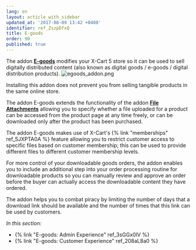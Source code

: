 ```yaml
---
lang: en
layout: article_with_sidebar
updated_at: '2017-08-09 13:42 +0400'
identifier: ref_ZszpDfxQ
title: E-goods
order: 90
published: true
---
```

The addon [**E-goods**](https://market.x-cart.com/addons/e-goods.html) modifies your X-Cart 5 store so it can be used to sell digitally distributed content (also known as digital goods / e-goods / digital distribution products). 
![egoods_addon.png]({{site.baseurl}}/attachments/ref_ZszpDfxQ/egoods_addon.png)

Installing this addon does not prevent you from selling tangible products in the same online store.

The addon E-goods extends the functionality of the addon [**File Attachments**](https://market.x-cart.com/addons/file-attachments.html "E-goods") allowing you to specify whether a file uploaded for a product can be accessed from the product page at any time freely, or can be downloaded only after the product has been purchased. 

The addon E-goods makes use of X-Cart's {% link "memberships" ref_5JXPTA0A %} feature allowing you to restrict customer access to specific files based on customer membership; this can be used to provide different files to different customer membership levels.

For more control of your downloadable goods orders, the addon enables you to include an additional step into your order processing routine for downloadable products so you can manually review and approve an order before the buyer can actually access the downloadable content they have ordered.  

The addon helps you to combat piracy by limiting the number of days that a download link should be available and the number of times that this link can be used by customers.


_In this section:_

* {% link "E-goods: Admin Experience" ref_3sGGx0lV %}
* {% link "E-goods: Customer Experience" ref_208aL8a0 %}
